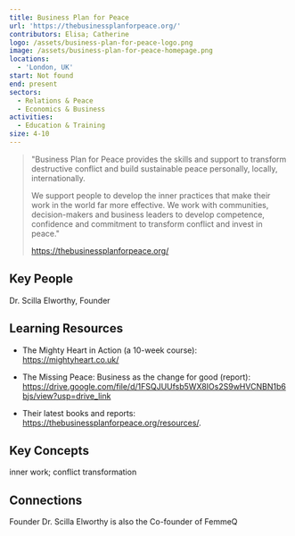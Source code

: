```yaml
---
title: Business Plan for Peace
url: 'https://thebusinessplanforpeace.org/'
contributors: Elisa; Catherine
logo: /assets/business-plan-for-peace-logo.png
image: /assets/business-plan-for-peace-homepage.png
locations:
  - 'London, UK'
start: Not found
end: present
sectors:
  - Relations & Peace
  - Economics & Business
activities:
  - Education & Training
size: 4-10
---
```

> "Business Plan for Peace provides the skills and support to transform destructive conflict and build sustainable peace personally, locally, internationally.
> 
> We support people to develop the inner practices that make their work in the world far more effective. We work with communities, decision-makers and business leaders to develop competence, confidence and commitment to transform conflict and invest in peace."
> 
> https://thebusinessplanforpeace.org/

## Key People

Dr. Scilla Elworthy, Founder

## Learning Resources

- The Mighty Heart in Action (a 10-week course): https://mightyheart.co.uk/ 



- The Missing Peace: Business as the change for good (report): https://drive.google.com/file/d/1FSQJUUfsb5WX8IOs2S9wHVCNBN1b6bjs/view?usp=drive_link 



- Their latest books and reports: https://thebusinessplanforpeace.org/resources/.  

## Key Concepts

inner work; conflict transformation

## Connections

Founder Dr. Scilla Elworthy is also the Co-founder of FemmeQ
